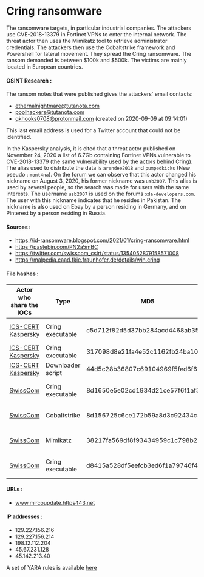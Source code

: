 
# Cring ransomware

The ransomware targets, in particular industrial companies. The attackers use CVE-2018-13379 in Fortinet VPNs to enter the internal network. The threat actor then uses the Mimikatz tool to retrieve administrator credentials.
The attackers then use the Cobaltstrike framework and Powershell for lateral movement. They spread the Cring ransomware.
The ransom demanded is between $100k and $500k.
The victims are mainly located in European countries.

#### OSINT Research :

The ransom notes that were published gives the attackers' email contacts:
- ethernalnightmare@tutanota.com
- poolhackers@tutanota.com
- qkhooks0708@protonmail.com (created on 2020-09-09 at 09:14:01)

This last email address is used for a Twitter account that could not be identified.

In the Kaspersky analysis, it is cited that a threat actor published on November 24, 2020 a list of 6.7Gb containing Fortinet VPNs vulnerable to CVE-2018-13379 (the same vulnerability used by the actors behind Cring).
The alias used to distribute the data is `arendee2018` and `pumpedkicks` (New pseudo : `mont4na`). On the forum we can observe that this actor changed his nickname on August 3, 2020, his former nickname was `usb2007`.
This alias is used by several people, so the search was made for users with the same interests. The username `usb2007` is used on the forums `xda-developers.com`. The user with this nickname indicates that he resides in Pakistan. The nickname is also used on Ebay by a person residing in Germany, and on Pinterest by a person residing in Russia.

#### Sources :

- https://id-ransomware.blogspot.com/2021/01/cring-ransomware.html
- https://pastebin.com/PN2a5mBC
- https://twitter.com/swisscom_csirt/status/1354052879158571008
- https://malpedia.caad.fkie.fraunhofer.de/details/win.cring

#### File hashes :

| Actor who share the IOCs | Type | MD5 | SHA256 | First submission on VT | Link |
| - | - | - | - | - | - |
| [ICS-CERT Kaspersky](https://ics-cert.kaspersky.com/media/Kaspersky-ICS-CERT-Vulnerability-in-Fortigate-VPN-servers-is-exploited-in-Cring-ransomware-attacks-En.pdf) | Cring executable | c5d712f82d5d37bb284acd4468ab3533 |  f7d270ca0f2b4d21830787431f881cd004b2eb102cc3048c6b4d69cb775511c8 |   2020-12-22 03:54:26 | [Virustotal](https://www.virustotal.com/gui/file/f7d270ca0f2b4d21830787431f881cd004b2eb102cc3048c6b4d69cb775511c8) |
| [ICS-CERT Kaspersky](https://ics-cert.kaspersky.com/media/Kaspersky-ICS-CERT-Vulnerability-in-Fortigate-VPN-servers-is-exploited-in-Cring-ransomware-attacks-En.pdf) | Cring executable | 317098d8e21fa4e52c1162fb24ba10ae  |   |   |   |
| [ICS-CERT Kaspersky](https://ics-cert.kaspersky.com/media/Kaspersky-ICS-CERT-Vulnerability-in-Fortigate-VPN-servers-is-exploited-in-Cring-ransomware-attacks-En.pdf) | Downloader script | 44d5c28b36807c69104969f5fed6f63f |   |   |   |
| [SwissCom](https://twitter.com/swisscom_csirt/status/1354052879158571008) | Cring executable | 8d1650e5e02cd1934d21ce57f6f1af34 |  77399701a436c1646f86487fdcae133dd30bc5be  | 2020-12-10 04:24:18 | [Virustotal](https://www.virustotal.com/gui/file/3f14e4691b7429b25ec2950db6677df3a9b278e17f6df067d29aba129a5a7d18/detection) |
| [SwissCom](https://twitter.com/swisscom_csirt/status/1354052879158571008) | Cobaltstrike | 8d156725c6ce172b59a8d3c92434c352 |  0b9aa3787d62268f14d7533e93e7baa8dbdc7beaf6b53aa54e722950a5e40b13  |  2020-12-10 04:22:35  | [Virustotal](https://www.virustotal.com/gui/file/0b9aa3787d62268f14d7533e93e7baa8dbdc7beaf6b53aa54e722950a5e40b13/details) |
| [SwissCom](https://twitter.com/swisscom_csirt/status/1354052879158571008) | Mimikatz | 38217fa569df8f93434959c1c798b29d |   1a41c18bbdef02b4e182705c2c9e4471010db7e77c40ed752197f48a8cf150ba   |  2020-12-10 04:25:27  | [Virustotal](https://www.virustotal.com/gui/file/1a41c18bbdef02b4e182705c2c9e4471010db7e77c40ed752197f48a8cf150ba/details) |
| [SwissCom](https://twitter.com/swisscom_csirt/status/1354052879158571008) | Cring executable | d8415a528df5eefcb3ed6f1a79746f40 |  21c04b9ed17c4f831b64a659bc530502f6931865cf7ad1db45b78629ec809e7e  |  2020-12-08 08:57:53  | [Virustotal](https://www.virustotal.com/gui/file/21c04b9ed17c4f831b64a659bc530502f6931865cf7ad1db45b78629ec809e7e/details) |

#### URLs :
- www.mircoupdate.https443.net

#### IP addresses :
- 129.227.156.216
- 129.227.156.214
- 198.12.112.204
- 45.67.231.128
- 45.142.213.40

A set of YARA rules is available [here](https://github.com/reversinglabs/reversinglabs-yara-rules/blob/develop/yara/ransomware/Win32.Ransomware.Cring.yara)
